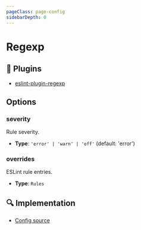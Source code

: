 ```yaml
---
pageClass: page-config
sidebarDepth: 0
---
```


# Regexp

## 🔌 Plugins

- [eslint-plugin-regexp](https://github.com/ota-meshi/eslint-plugin-regexp)

## Options

### severity

Rule severity.

- **Type**: `'error' | 'warn' | 'off'` (default: 'error')

### overrides

ESLint rule entries.

- **Type**: `Rules`

## :mag: Implementation

- [Config source](https://github.com/ntnyq/eslint-config/blob/main/src/configs/regexp.ts)
